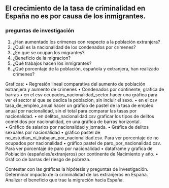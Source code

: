 ## El crecimiento de la tasa de criminalidad en España no es por causa de los inmigrantes. 

### preguntas de investigación
1. ¿Han aumentado los crímenes con respecto a la población extranjera?
2. ¿Cuál es la nacionalidad de los condenados por crímenes?
3. ¿En que se ocupan los migrantes?
4. ¿Beneficio de la migracion? 
5. ¿Qué trabajos hacen los inmigrantes?
6. ¿Qué porcentaje de la población, española y extranjera, han realizado crímenes?

Graficas:
• Regresión lineal comparativa del aumento de población extranjera y aumento de crimenes
• Condenados por continente, grafica de barras
• en el csv ocupados_nacionalidad_sector hacer una gráfica para ver el sector al que se dedica la poblacion, sin incluir el sexo.
• en el csv tasa_de_empleo_anual hacer un gráfico de pastel de la tasa de empleo anual por nacionalidad, sin el total para comparar las tasas por nacionalidad.
• en delitos_nacionalidad.csv graficar los tipos de delitos cometidos por nacionalidad, en una gráfica de barras horizontal.	
• Gráfico de salarios por nacionalidad y jornada.
• Gráfica de delitos sexuales por nacionalidad
• gráfico pastel de no_estudian_ni_trabajan_por_nacionalidad.csv. Para ver porcentaje de no ocupados por nacionalidad
• gráfico pastel de paro_por_nacionalidad.csv. Para ver porcentaje de paro por nacionalidad
• dataframe y grafica de Población (españoles/extranjeros) por continente de Nacimiento y año.
• Gráfico de barras del riesgo de pobreza.

Contestar con las gráficas la hipótesis y preguntas de investigación. Determinar impacto de la criminalidad de los extranjeros en España. Analizar el beneficio que trae la migración hacia España.
